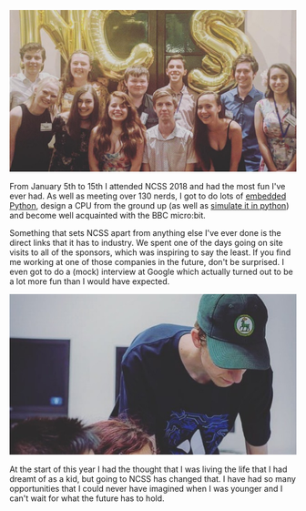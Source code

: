 ![Me with some of the friends I made at NCSS 2018](../images/ncss-2018-1.jpg)

From January 5th to 15th I attended NCSS 2018 and had the most fun I've ever had. As well as meeting over 130 nerds, I got to do lots of [embedded Python](https://github.com/liamkinne/ncss-2018), design a CPU from the ground up (as well as [simulate it in python](https://github.com/liamkinne/cpld-cpu)) and become well acquainted with the BBC micro:bit.

Something that sets NCSS apart from anything else I've ever done is the direct links that it has to industry. We spent one of the days going on site visits to all of the sponsors, which was inspiring to say the least. If you find me working at one of those companies in the future, don't be surprised. I even got to do a (mock) interview at Google which actually turned out to be a lot more fun than I would have expected.

![Me being serious at prog comp](../images/ncss-2018-2.jpg)

At the start of this year I had the thought that I was living the life that I had dreamt of as a kid, but going to NCSS has changed that. I have had so many opportunities that I could never have imagined when I was younger and I can't wait for what the future has to hold.